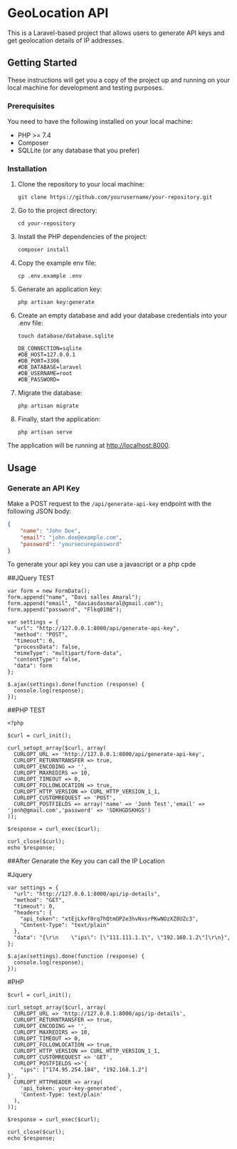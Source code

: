 # GeoLocation API

This is a Laravel-based project that allows users to generate API keys and get geolocation details of IP addresses. 

## Getting Started

These instructions will get you a copy of the project up and running on your local machine for development and testing purposes.

### Prerequisites

You need to have the following installed on your local machine:

- PHP >= 7.4
- Composer
- SQLLite (or any database that you prefer)

### Installation

1. Clone the repository to your local machine:

    ```
    git clone https://github.com/yourusername/your-repository.git
    ```

2. Go to the project directory:

    ```
    cd your-repository
    ```

3. Install the PHP dependencies of the project:

    ```
    composer install
    ```

4. Copy the example env file:

    ```
    cp .env.example .env
    ```

5. Generate an application key:

    ```
    php artisan key:generate
    ```

6. Create an empty database and add your database credentials into your .env file:
    ```
    touch database/database.sqlite
    ```

    ```
    DB_CONNECTION=sqlite
    #DB_HOST=127.0.0.1
    #DB_PORT=3306
    #DB_DATABASE=laravel
    #DB_USERNAME=root
    #DB_PASSWORD=
    ```

7. Migrate the database:

    ```
    php artisan migrate
    ```

8. Finally, start the application:

    ```
    php artisan serve
    ```

The application will be running at [http://localhost:8000](http://localhost:8000).

## Usage

### Generate an API Key

Make a POST request to the `/api/generate-api-key` endpoint with the following JSON body:

```json
{
    "name": "John Doe",
    "email": "john.doe@example.com",
    "password": "yoursecurepassword"
}
```

To generate your api key you can use a javascript or a php cpde

##JQuery TEST
```
var form = new FormData();
form.append("name", "Davi salles Amaral");
form.append("email", "daviasdasmaral@gmail.com");
form.append("password", "Flkq0108");

var settings = {
  "url": "http://127.0.0.1:8000/api/generate-api-key",
  "method": "POST",
  "timeout": 0,
  "processData": false,
  "mimeType": "multipart/form-data",
  "contentType": false,
  "data": form
};

$.ajax(settings).done(function (response) {
  console.log(response);
});
```

##PHP TEST
```
<?php

$curl = curl_init();

curl_setopt_array($curl, array(
  CURLOPT_URL => 'http://127.0.0.1:8000/api/generate-api-key',
  CURLOPT_RETURNTRANSFER => true,
  CURLOPT_ENCODING => '',
  CURLOPT_MAXREDIRS => 10,
  CURLOPT_TIMEOUT => 0,
  CURLOPT_FOLLOWLOCATION => true,
  CURLOPT_HTTP_VERSION => CURL_HTTP_VERSION_1_1,
  CURLOPT_CUSTOMREQUEST => 'POST',
  CURLOPT_POSTFIELDS => array('name' => 'Jonh Test','email' => 'jonh@gmail.com','password' => 'SDKHGDSKHGS')
));

$response = curl_exec($curl);

curl_close($curl);
echo $response;
```

##After Genarate the Key you can call the IP Location 

#Jquery
```
var settings = {
  "url": "http://127.0.0.1:8000/api/ip-details",
  "method": "GET",
  "timeout": 0,
  "headers": {
    "api_token": "xtEjLkvf0rq7hQtmOP2e3hvNxsrPKwNOzXZ8UZc3",
    "Content-Type": "text/plain"
  },
  "data": "{\r\n    \"ips\": [\"111.111.1.1\", \"192.168.1.2\"]\r\n}",
};

$.ajax(settings).done(function (response) {
  console.log(response);
});
```

#PHP
```
$curl = curl_init();

curl_setopt_array($curl, array(
  CURLOPT_URL => 'http://127.0.0.1:8000/api/ip-details',
  CURLOPT_RETURNTRANSFER => true,
  CURLOPT_ENCODING => '',
  CURLOPT_MAXREDIRS => 10,
  CURLOPT_TIMEOUT => 0,
  CURLOPT_FOLLOWLOCATION => true,
  CURLOPT_HTTP_VERSION => CURL_HTTP_VERSION_1_1,
  CURLOPT_CUSTOMREQUEST => 'GET',
  CURLOPT_POSTFIELDS =>'{
    "ips": ["174.95.254.184", "192.168.1.2"]
}',
  CURLOPT_HTTPHEADER => array(
    'api_token: your-key-generated',
    'Content-Type: text/plain'
  ),
));

$response = curl_exec($curl);

curl_close($curl);
echo $response;
```
